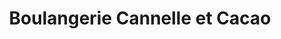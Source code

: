 ---
title: "Boulangerie Cannelle et Cacao"
url: /chambray-les-tours/boulangerie-cannelle-et-cacao/
shop: boulangerie
---